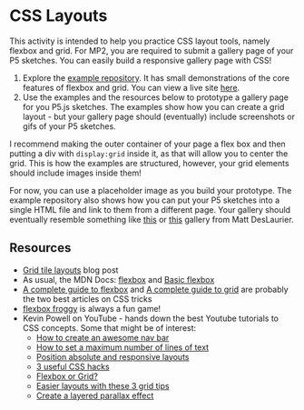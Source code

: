 # CSS Layouts

This activity is intended to help you practice CSS layout tools, namely flexbox
and grid. For MP2, you are required to submit a gallery page of your P5
sketches. You can easily build a responsive gallery page with CSS!

1. Explore the
   [example repository](https://github.com/branchwelder/portfolio-skeleton). It
   has small demonstrations of the core features of flexbox and grid. You can
   view a live site [here](https://twigg.gg/portfolio-skeleton/).
2. Use the examples and the resources below to prototype a gallery page for you
   P5.js sketches. The examples show how you can create a grid layout - but your
   gallery page should (eventually) include screenshots or gifs of your P5
   sketches.

I recommend making the outer container of your page a flex box and then putting
a div with `display:grid` inside it, as that will allow you to center the grid.
This is how the examples are structured, however, your grid elements should
include images inside them!

For now, you can use a placeholder image as you build your prototype. The
example repository also shows how you can put your P5 sketches into a single
HTML file and link to them from a different page. Your gallery should eventually
resemble something like [this](https://p5-demos.glitch.me/) or
[this](https://tone-demos.glitch.me/) gallery from Matt DesLaurier.

## Resources

- [Grid tile layouts](https://mastery.games/post/tile-layouts/) blog post
- As usual, the MDN Docs:
  [flexbox](https://developer.mozilla.org/en-US/docs/Learn/CSS/CSS_layout/Flexbox)
  and
  [Basic flexbox](https://developer.mozilla.org/en-US/docs/Web/CSS/CSS_Flexible_Box_Layout/Basic_Concepts_of_Flexbox)
- [A complete guide to flexbox](https://css-tricks.com/snippets/css/a-guide-to-flexbox/)
  and
  [A complete guide to grid](https://css-tricks.com/snippets/css/complete-guide-grid/)
  are probably the two best articles on CSS tricks
- [flexbox froggy](https://flexboxfroggy.com/) is always a fun game!
- Kevin Powell on YouTube - hands down the best Youtube tutorials to CSS
  concepts. Some that might be of interest:
  - [How to create an awesome nav bar](https://www.youtube.com/watch?v=FEmysQARWFU)
  - [How to set a maximum number of lines of text](https://www.youtube.com/watch?v=b6iVByCOx8A)
  - [Position absolute and responsive layouts](https://www.youtube.com/watch?v=H04P5YXVssE)
  - [3 useful CSS hacks](https://www.youtube.com/watch?v=MywezIxlp8Y)
  - [Flexbox or Grid?](https://www.youtube.com/watch?v=3elGSZSWTbM)
  - [Easier layouts with these 3 grid tips](https://www.youtube.com/watch?v=z2kuC7w9emE)
  - [Create a layered parallax effect](https://www.youtube.com/watch?v=woTqSlryQjw)
